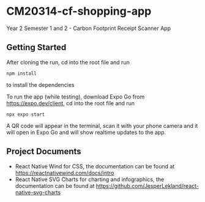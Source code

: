 # CM20314-cf-shopping-app
Year 2 Semester 1 and 2 - Carbon Footprint Receipt Scanner App

## Getting Started
After cloning the run, cd into the root file and run
```
npm install
```
to install the dependencies

To run the app (while testing), download Expo Go from https://expo.dev/client, cd into the root file and run
```
npx expo start
```
A QR code will appear in the terminal, scan it with your phone camera and it will open in Expo Go and will show realtime updates to the app.



## Project Documents
- React Native Wind for CSS, the documentation can be found at https://reactnativewind.com/docs/intro
- React Native SVG Charts for charting and infographics, the documentation can be found at https://github.com/JesperLekland/react-native-svg-charts
